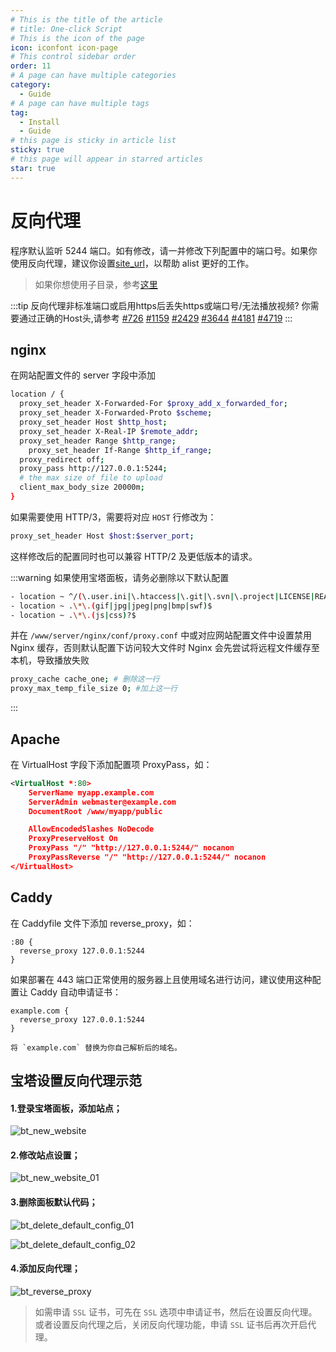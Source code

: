 ```yaml
---
# This is the title of the article
# title: One-click Script
# This is the icon of the page
icon: iconfont icon-page
# This control sidebar order
order: 11
# A page can have multiple categories
category:
  - Guide
# A page can have multiple tags
tag:
  - Install
  - Guide
# this page is sticky in article list
sticky: true
# this page will appear in starred articles
star: true
---
```


# 反向代理

程序默认监听 5244 端口。如有修改，请一并修改下列配置中的端口号。如果你使用反向代理，建议你设置[site_url](../../config/configuration.md#site_url)，以帮助 alist 更好的工作。

> 如果你想使用子目录，参考[这里](../../faq/howto.md#如何对子目录进行反向代理)

:::tip 反向代理非标准端口或启用https后丢失https或端口号/无法播放视频?
你需要通过正确的Host头,请参考 [#726](https://github.com/alist-org/alist/issues/726) [#1159](https://github.com/alist-org/alist/issues/1159) [#2429](https://github.com/alist-org/alist/issues/2429) [#3644](https://github.com/alist-org/alist/issues/3644) [#4181](https://github.com/alist-org/alist/issues/4181) [#4719](https://github.com/alist-org/alist/issues/4719)
:::

## **nginx**

在网站配置文件的 server 字段中添加

```bash title="conf"
location / {
  proxy_set_header X-Forwarded-For $proxy_add_x_forwarded_for;
  proxy_set_header X-Forwarded-Proto $scheme;
  proxy_set_header Host $http_host;
  proxy_set_header X-Real-IP $remote_addr;
  proxy_set_header Range $http_range;
	proxy_set_header If-Range $http_if_range;
  proxy_redirect off;
  proxy_pass http://127.0.0.1:5244;
  # the max size of file to upload
  client_max_body_size 20000m;
}
```

如果需要使用 HTTP/3，需要将对应 `HOST` 行修改为：

```bash title="conf"
proxy_set_header Host $host:$server_port;
```

这样修改后的配置同时也可以兼容 HTTP/2 及更低版本的请求。

:::warning
如果使用宝塔面板，请务必删除以下默认配置

```bash title="conf"
- location ~ ^/(\.user.ini|\.htaccess|\.git|\.svn|\.project|LICENSE|README.md
- location ~ .\*\.(gif|jpg|jpeg|png|bmp|swf)$
- location ~ .\*\.(js|css)?$
```

并在 `/www/server/nginx/conf/proxy.conf` 中或对应网站配置文件中设置禁用 Nginx 缓存，否则默认配置下访问较大文件时 Nginx 会先尝试将远程文件缓存至本机，导致播放失败

```bash title="conf"
proxy_cache cache_one; # 删除这一行
proxy_max_temp_file_size 0; #加上这一行
```

:::

## **Apache**

在 VirtualHost 字段下添加配置项 ProxyPass，如：

```xml
<VirtualHost *:80>
    ServerName myapp.example.com
    ServerAdmin webmaster@example.com
    DocumentRoot /www/myapp/public

    AllowEncodedSlashes NoDecode
    ProxyPreserveHost On
    ProxyPass "/" "http://127.0.0.1:5244/" nocanon
    ProxyPassReverse "/" "http://127.0.0.1:5244/" nocanon
</VirtualHost>
```

## **Caddy**

在 Caddyfile 文件下添加 reverse_proxy，如：

```
:80 {
  reverse_proxy 127.0.0.1:5244
}
```

如果部署在 443 端口正常使用的服务器上且使用域名进行访问，建议使用这种配置让 Caddy 自动申请证书：

```
example.com {
  reverse_proxy 127.0.0.1:5244
}

将 `example.com` 替换为你自己解析后的域名。

```
## **宝塔设置反向代理示范**

#### 1.登录宝塔面板，添加站点；

![bt_new_website](/img/guide/reverse_proxy/bt_new_website.png)

#### 2.修改站点设置；

![bt_new_website_01](/img/guide/reverse_proxy/bt_new_website_01.png)

#### 3.删除面板默认代码；

![bt_delete_default_config_01](/img/guide/reverse_proxy/bt_delete_default_config_01.png)

![bt_delete_default_config_02](/img/guide/reverse_proxy/bt_delete_default_config_02.png)

#### 4.添加反向代理；

![bt_reverse_proxy](/img/guide/reverse_proxy/bt_reverse_proxy.png)

> 如需申请 `SSL` 证书，可先在 `SSL` 选项中申请证书，然后在设置反向代理。或者设置反向代理之后，关闭反向代理功能，申请 `SSL` 证书后再次开启代理。
